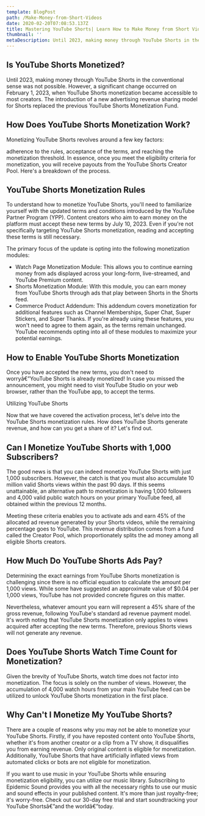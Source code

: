 ```yaml
---
template: BlogPost
path: /Make-Money-from-Short-Videos
date: 2020-02-20T07:08:53.137Z
title: Mastering YouTube Shorts| Learn How to Make Money from Short Videos
thumbnail: ''
metaDescription: Until 2023, making money through YouTube Shorts in the conventional sense was not possible. However, a significant change occurred on February 1, 2023, when YouTube Shorts monetization became accessible to most creators
---
```


## Is YouTube Shorts Monetized?

Until 2023, making money through YouTube Shorts in the conventional sense was not possible. However, a significant change occurred on February 1, 2023, when YouTube Shorts monetization became accessible to most creators. The introduction of a new advertising revenue sharing model for Shorts replaced the previous YouTube Shorts Monetization Fund.

## How Does YouTube Shorts Monetization Work?

Monetizing YouTube Shorts revolves around a few key factors: 

adherence to the rules, acceptance of the terms, and reaching the monetization threshold. In essence, once you meet the eligibility criteria for monetization, you will receive payouts from the YouTube Shorts Creator Pool. Here's a breakdown of the process.

## YouTube Shorts Monetization Rules

To understand how to monetize YouTube Shorts, you'll need to familiarize yourself with the updated terms and conditions introduced by the YouTube Partner Program (YPP). Content creators who aim to earn money on the platform must accept these new terms by July 10, 2023. Even if you're not specifically targeting YouTube Shorts monetization, reading and accepting these terms is still necessary. 

The primary focus of the update is opting into the following monetization modules:

- Watch Page Monetization Module: This allows you to continue earning money from ads displayed across your long-form, live-streamed, and YouTube Premium content.
- Shorts Monetization Module: With this module, you can earn money from YouTube Shorts through ads that play between Shorts in the Shorts feed.
- Commerce Product Addendum: This addendum covers monetization for additional features such as Channel Memberships, Super Chat, Super Stickers, and Super Thanks. If you're already using these features, you won't need to agree to them again, as the terms remain unchanged. YouTube recommends opting into all of these modules to maximize your potential earnings.

## How to Enable YouTube Shorts Monetization

Once you have accepted the new terms, you don't need to worryâ€”YouTube Shorts is already monetized! In case you missed the announcement, you might need to visit YouTube Studio on your web browser, rather than the YouTube app, to accept the terms.

Utilizing YouTube Shorts

Now that we have covered the activation process, let's delve into the YouTube Shorts monetization rules. How does YouTube Shorts generate revenue, and how can you get a share of it? Let's find out.

## Can I Monetize YouTube Shorts with 1,000 Subscribers?

The good news is that you can indeed monetize YouTube Shorts with just 1,000 subscribers. However, the catch is that you must also accumulate 10 million valid Shorts views within the past 90 days. If this seems unattainable, an alternative path to monetization is having 1,000 followers and 4,000 valid public watch hours on your primary YouTube feed, all obtained within the previous 12 months.

Meeting these criteria enables you to activate ads and earn 45% of the allocated ad revenue generated by your Shorts videos, while the remaining percentage goes to YouTube. This revenue distribution comes from a fund called the Creator Pool, which proportionately splits the ad money among all eligible Shorts creators.

## How Much Do YouTube Shorts Ads Pay?

Determining the exact earnings from YouTube Shorts monetization is challenging since there is no official equation to calculate the amount per 1,000 views. While some have suggested an approximate value of $0.04 per 1,000 views, YouTube has not provided concrete figures on this matter.

Nevertheless, whatever amount you earn will represent a 45% share of the gross revenue, following YouTube's standard ad revenue payment model. It's worth noting that YouTube Shorts monetization only applies to views acquired after accepting the new terms. Therefore, previous Shorts views will not generate any revenue.

## Does YouTube Shorts Watch Time Count for Monetization?

Given the brevity of YouTube Shorts, watch time does not factor into monetization. The focus is solely on the number of views. However, the accumulation of 4,000 watch hours from your main YouTube feed can be utilized to unlock YouTube Shorts monetization in the first place.

## Why Can't I Monetize My YouTube Shorts?

There are a couple of reasons why you may not be able to monetize your YouTube Shorts. Firstly, if you have reposted content onto YouTube Shorts, whether it's from another creator or a clip from a TV show, it disqualifies you from earning revenue. Only original content is eligible for monetization. Additionally, YouTube Shorts that have artificially inflated views from automated clicks or bots are not eligible for monetization.

If you want to use music in your YouTube Shorts while ensuring monetization eligibility, you can utilize our music library. Subscribing to Epidemic Sound provides you with all the necessary rights to use our music and sound effects in your published content. It's more than just royalty-free; it's worry-free. Check out our 30-day free trial and start soundtracking your YouTube Shortsâ€”and the worldâ€”today.